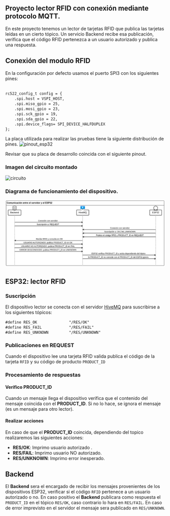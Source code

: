 ## Proyecto lector RFID con conexión mediante protocolo MQTT.

En este proyecto tenemos un lector de tarjetas RFID que publica las tarjetas leídas en un cierto tópico. Un servicio Backend recibe esa publicación, verifica que el código RFID pertenezca a un usuario autorizado y publica una respuesta.

## Conexión del modulo RFID    

En la configuración por defecto usamos el puerto SPI3 con los siguientes pines:
```

rc522_config_t config = {
    .spi.host = VSPI_HOST,
    .spi.miso_gpio = 25,
    .spi.mosi_gpio = 23, 
    .spi.sck_gpio = 19,
    .spi.sda_gpio = 22,
    .spi.device_flags= SPI_DEVICE_HALFDUPLEX
};
```

La placa utilizada para realizar las pruebas tiene la siguiente distribución de pines.
![pinout_esp32](./imgs/esp32_pinout.jpg)


Revisar que su placa de desarrollo coincida con el siguiente pinout.



### Imagen del circuito montado

![circuito](./imgs/circuito.jpg)





### Diagrama de funcionamiento del dispositivo.

![diagrama](./imgs/diagrama.png)







## ESP32: lector RFID




### Suscripción

El dispositivo lector se conecta con el servidor [HiveMQ](https://www.hivemq.com/) para suscribirse a los siguientes tópicos:

```
#define RES_OK              "/RES/OK"
#define RES_FAIL            "/RES/FAIL"
#define RES_UNKNOWN         "/RES/UNKNOWN"
```
 
### Publicaciones en REQUEST

Cuando el dispositivo lee una tarjeta RFID valida publica el código de la tarjeta `RFID` y su código de producto `PRODUCT_ID`



### Procesamiento de respuestas

#### Verifico PRODUCT_ID 
Cuando un mensaje llega el dispositivo verifica que el contenido del mensaje coincida con  el __PRODUCT_ID__. Si no lo hace, se ignora el mensaje  (es un mensaje para otro lector).


#### Realizar acciones
En caso de que el __PRODUCT_ID__ coincida, dependiendo del topico realizaremos las siguientes acciones:
-   __RES/OK__:  Imprimo usuario autorizado .
-   __RES/FAIL__: Imprimo usuario NO autorizado.
-   __RES/UNKNOWN__: Imprimo error inesperado.




## Backend 
El __Backend__ sera el encargado de recibir los mensajes provenientes de los dispositivos ESP32, verificar si el código `RFID` pertenece a un usuario autorizado  o no. En caso positivo el __Backend__ publicara como respuesta el `PRODUCT_ID` en el tópico `RES/OK`, caso contrario lo hara en `RES/FAIL`. En caso de error imprevisto en el servidor el mensaje sera publicado en `RES/UNKNOWN`.